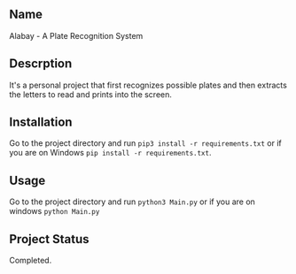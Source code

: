 ## Name
Alabay - A Plate Recognition System

## Descrption
It's a personal project that first recognizes possible plates and then extracts the letters to read and prints into the screen.

## Installation
Go to the project directory and run ```pip3 install -r requirements.txt``` or if you are on Windows ```pip install -r requirements.txt```.

## Usage
Go to the project directory and run ```python3 Main.py``` or if you are on windows ```python Main.py```

## Project Status
Completed.
